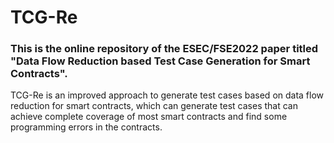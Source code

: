 # TCG-Re
### This is the online repository of the ESEC/FSE2022 paper titled "Data Flow Reduction based Test Case Generation for Smart Contracts".

TCG-Re is an improved approach to generate test cases based on data flow reduction for smart contracts, which can generate test cases that can achieve complete coverage of most smart contracts and find some programming errors in the contracts.
